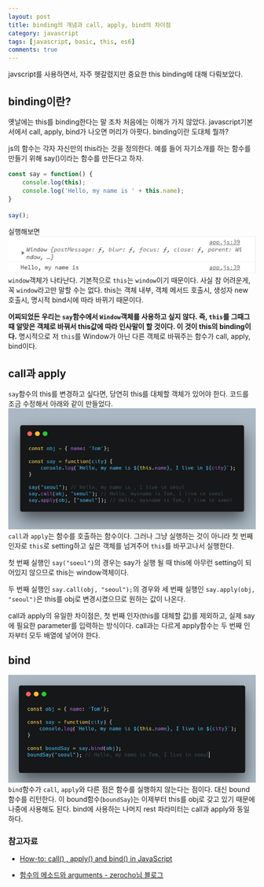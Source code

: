 ```yaml
---
layout: post
title: binding의 개념과 call, apply, bind의 차이점
category: javascript
tags: [javascript, basic, this, es6]
comments: true
---
```


javscript를 사용하면서, 자주 헷갈렸지만 중요한 this binding에 대해 다뤄보았다.

## binding이란?
옛날에는 this를 binding한다는 말 조차 처음에는 이해가 가지 않았다. javascript기본서에서 call, apply, bind가 나오면 머리가 아팟다. binding이란 도대체 뭘까? 

js의 함수는 각자 자신만의 this라는 것을 정의한다. 예를 들어 자기소개를 하는 함수를 만들기 위해 say()이라는 함수를 만든다고 하자.

```javascript
const say = function() {
    console.log(this);   
    console.log('Hello, my name is ' + this.name);
}

say();
```
실행해보면 
![this1](/public/img/js_basic/binding1.PNG)
`window`객체가 나타난다. 기본적으로 `this`는 `window`이기 때문이다. 사실 참 어려운게, 꼭 `window`라고만 말할 수는 없다. this는 객체 내부, 객체 메서드 호출시, 생성자 new 호출시, 명시적 bind시에 따라 바뀌기 때문이다. 

**어찌되었든 우리는 `say`함수에서 `Window`객체를 사용하고 싶지 않다. 즉, `this`를 그때그때 알맞은 객체로 바꿔서 this값에 따라 인사말이 할 것이다. 이 것이 this의 binding이다.** 명시적으로 저 `this`를 Window가 아닌 다른 객체로 바꿔주는 함수가 call, apply, bind이다.

## call과 apply
`say`함수의 this를 변경하고 싶다면, 당연히 this를 대체할 객체가 있어야 한다. 코드를 조금 수정해서 아래와 같이 만들었다.
![call_apply](/public/img/js_basic/call_apply.PNG)
`call`과 `apply`는 함수를 호출하는 함수이다. 그러나 그냥 실행하는 것이 아니라 첫 번째 인자로 `this`로 setting하고 싶은 객체를 넘겨주어 `this`를 바꾸고나서 실행한다.

첫 번째 실행인 `say("soeul")`의 경우는 say가 실행 될 때 this에 아무런 setting이 되어있지 않으므로 this는 window객체이다.

두 번째 실행인 `say.call(obj, "seoul");`의 경우와 세 번째 실행인 `say.apply(obj, "seoul")`은 this를 obj로 변경시켰으므로 원하는 값이 나온다.

call과 apply의 유일한 차이점은, 첫 번째 인자(this를 대체할 값)를 제외하고, 실제 say에 필요한 parameter를 입력하는 방식이다. call과는 다르게 apply함수는 두 번째 인자부터 모두 배열에 넣어야 한다.

## bind
![boundedFunction](/public/img/js_basic/bindFunc.PNG)
`bind`함수가 `call`, `apply`와 다른 점은 함수를 실행하지 않는다는 점이다. 대신 bound함수를 리턴한다. 이 bound함수(`boundSay`)는 이제부터 this를 obj로 갖고 있기 때문에 나중에 사용해도 된다. bind에 사용하는 나머지 rest 파라미터는 call과 apply와 동일하다.

### 참고자료
* [How-to: call() , apply() and bind() in JavaScript](niladrisekhardutta)

* [함수의 메소드와 arguments - zerocho님 블로그](https://www.zerocho.com/category/JavaScript/post/57433645a48729787807c3fd)